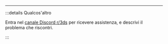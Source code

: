 ___

:::details Qualcos'altro

Entra nel [canale Discord r/3ds](https://discord.gg/MWxPgEp) per ricevere assistenza, e descrivi il problema che riscontri.

:::
